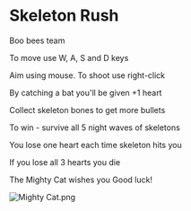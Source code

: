 # Skeleton Rush
Boo bees team

To move use W, A, S and D keys

Aim using mouse. To shoot use right-click

By catching a bat you'll be given +1 heart

Collect skeleton bones to get more bullets

To win - survive all 5 night waves of skeletons

You lose one heart each time skeleton hits you

If you lose all 3 hearts you die

The Mighty Cat wishes you Good luck!

![Mighty Cat.png](https://i.imgur.com/szxCRbg.png)
